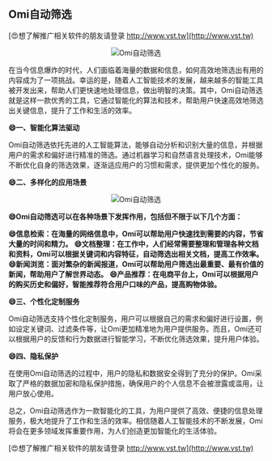 ## **Omi自动筛选**

[😍想了解推广相关软件的朋友请登录 http://www.vst.tw](http://www.vst.tw)

 <center><img src="https://vst.tw/MP4/tuiguang/png/5.png" alt="Omi自动筛选"></center>

在当今信息爆炸的时代，人们面临着海量的数据和信息，如何高效地筛选出有用的内容成为了一项挑战。幸运的是，随着人工智能技术的发展，越来越多的智能工具被开发出来，帮助人们更快速地处理信息，做出明智的决策。其中，Omi自动筛选就是这样一款优秀的工具，它通过智能化的算法和技术，帮助用户快速高效地筛选出关键信息，提升了工作和生活的效率。

**😄一、智能化算法驱动**

Omi自动筛选依托先进的人工智能算法，能够自动分析和识别大量的信息，并根据用户的需求和偏好进行精准的筛选。通过机器学习和自然语言处理技术，Omi能够不断优化自身的筛选效果，逐渐适应用户的习惯和需求，提供更加个性化的服务。

**😄二、多样化的应用场景**

 <center><img src="https://vst.tw/MP4/tuiguang/png/1.png" alt="Omi自动筛选"></center>

**😄Omi自动筛选可以在各种场景下发挥作用，包括但不限于以下几个方面：**

**😄信息检索：在海量的网络信息中，Omi可以帮助用户快速找到需要的内容，节省大量的时间和精力。**
**😄文档整理：在工作中，人们经常需要整理和管理各种文档和资料，Omi可以根据关键词和内容特征，自动筛选出相关文档，提高工作效率。**
**😄新闻浏览：面对繁杂的新闻报道，Omi可以帮助用户筛选出最重要、最有价值的新闻，帮助用户了解世界动态。**
**😄产品推荐：在电商平台上，Omi可以根据用户的购买历史和偏好，智能推荐符合用户口味的产品，提高购物体验。**

**😄三、个性化定制服务**

Omi自动筛选支持个性化定制服务，用户可以根据自己的需求和偏好进行设置，例如设定关键词、过滤条件等，让Omi更加精准地为用户提供服务。而且，Omi还可以根据用户的反馈和行为数据进行智能学习，不断优化筛选效果，提升用户体验。

**😄四、隐私保护**

在使用Omi自动筛选的过程中，用户的隐私和数据安全得到了充分的保护。Omi采取了严格的数据加密和隐私保护措施，确保用户的个人信息不会被泄露或滥用，让用户放心使用。

总之，Omi自动筛选作为一款智能化的工具，为用户提供了高效、便捷的信息处理服务，极大地提升了工作和生活的效率。相信随着人工智能技术的不断发展，Omi将会在更多领域发挥重要作用，为人们创造更加智能化的生活体验。

[😍想了解推广相关软件的朋友请登录 http://www.vst.tw](http://www.vst.tw)



